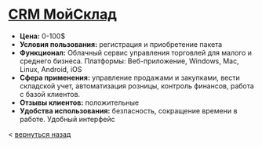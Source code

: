 # [CRM МойСклад](https://crmindex.ru/)
- **Цена:** 0-100$
- **Условия пользования:** регистрация и приобретение пакета
- **Функционал:** Облачный сервис управления торговлей для малого и среднего бизнеса. Платформы: Веб-приложение, Windows, Mac, Linux, Android, iOS
- **Сфера применения:** управление продажами и закупками, вести складской учет, автоматизация розницы, контроль финансов, работа с базой клиентов.
- **Отзывы клиентов:** положительные
- **Удобства использования:** безпасность, сокращение времени в работе. Удобный интерфейc

< [вернуться назад](https://minakov1992.github.io/)

